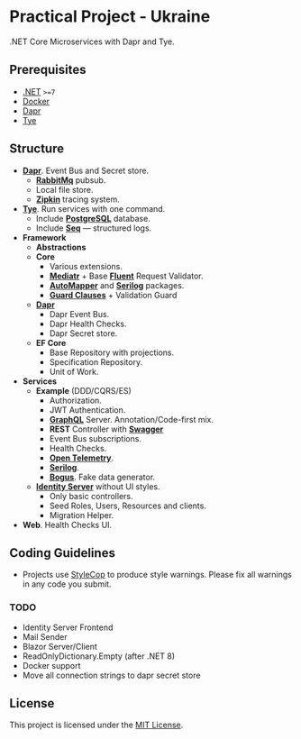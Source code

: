 # Practical Project - Ukraine
.NET Core Microservices with Dapr and Tye.

## Prerequisites

- [.NET](https://dotnet.microsoft.com/download) `>=7`
- [Docker](https://www.docker.com/get-started)
- [Dapr](https://docs.dapr.io/getting-started/)
- [Tye](https://github.com/dotnet/tye/blob/main/docs/getting_started.md)

## Structure
- **[Dapr](https://dapr.io/)**. Event Bus and Secret store.
  - **[RabbitMq](https://www.rabbitmq.com/)** pubsub.
  - Local file store.
  - **[Zipkin](https://zipkin.io/)** tracing system.
- **[Tye](https://github.com/dotnet/tye)**. Run services with one command.
  - Include **[PostgreSQL](https://www.postgresql.org/)** database.
  - Include **[Seq](https://datalust.co/seq)** — structured logs.
- **Framework**
  - **Abstractions**
  - **Core**
    - Various extensions.
    - **[Mediatr](https://github.com/jbogard/MediatR)** + Base **[Fluent](https://github.com/FluentValidation)** Request Validator.
    - **[AutoMapper](https://automapper.org/)** and **[Serilog](https://serilog.net/)** packages.
    - **[Guard Clauses](https://github.com/ardalis/GuardClauses)** + Validation Guard
  - **[Dapr](https://dapr.io/)**
    - Dapr Event Bus.
    - Dapr Health Checks.
    - Dapr Secret store.
  - **EF Core**
    - Base Repository with projections.
    - Specification Repository.
    - Unit of Work.
- **Services**
  - **Example** (DDD/CQRS/ES)
    - Authorization.
    - JWT Authentication.
    - **[GraphQL](https://graphql.org/)** Server. Annotation/Code-first mix.
    - **REST** Controller with **[Swagger](https://swagger.io/)**
    - Event Bus subscriptions.
    - Health Checks.
    - **[Open Telemetry](https://opentelemetry.io/)**.
    - **[Serilog](https://serilog.net/)**.
    - **[Bogus](https://github.com/bchavez/Bogus)**. Fake data generator.
  - **[Identity Server](https://duendesoftware.com/products/identityserver)** without UI styles.
    - Only basic controllers.
    - Seed Roles, Users, Resources and clients.
    - Migration Helper.
- **Web**. Health Checks UI.

## Coding Guidelines
- Projects use [StyleCop](https://github.com/DotNetAnalyzers/StyleCopAnalyzers) to produce style warnings. Please fix all warnings in any code you submit.

### TODO
- Identity Server Frontend
- Mail Sender
- Blazor Server/Client
- ReadOnlyDictionary.Empty (after .NET 8)
- Docker support
- Move all connection strings to dapr secret store

## License

This project is licensed under the [MIT License](./LICENSE).
